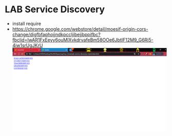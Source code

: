 # LAB Service Discovery
- install require
 - https://chrome.google.com/webstore/detail/moesif-origin-cors-change/digfbfaphojjndkpccljibejjbppifbc?fbclid=IwAR1FxEeyy6ouMlXvkdrvafeBm58OOe6JbtIF12M9_G6Ri5-4iw1srUgJKrU
 ![Screen](https://raw.githubusercontent.com/H3N9/Sop-2/master/example-service-discovery-main/Capture.PNG)
